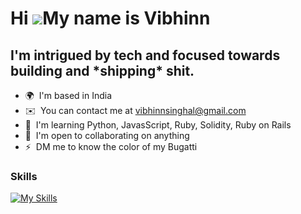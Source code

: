 Hi ![](https://user-images.githubusercontent.com/18350557/176309783-0785949b-9127-417c-8b55-ab5a4333674e.gif)My name is Vibhinn
===============================================================================================================================

I'm intrigued by tech and focused towards building and \*shipping\* shit.
-------------------------------------------------------------------------

* 🌍  I'm based in India
* ✉️  You can contact me at [vibhinnsinghal@gmail.com](mailto:vibhinnsinghal@gmail.com)
* 🧠  I'm learning Python, JavasScript, Ruby, Solidity, Ruby on Rails
* 🤝  I'm open to collaborating on anything
* ⚡  DM me to know the color of my Bugatti

### Skills


[![My Skills](https://skillicons.dev/icons?i=ai,js,html,css,c,cpp,codepen,py,ruby,rails,git,github,react,replit,solidity,tailwind,vercel,vscode,webflow,webpack)](https://skillicons.dev)
